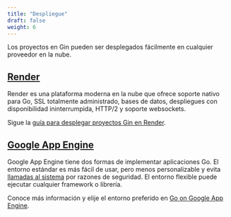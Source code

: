```yaml
---
title: "Despliegue"
draft: false
weight: 6
---
```


Los proyectos en Gin pueden ser desplegados fácilmente en cualquier proveedor en la nube.

## [Render](https://render.com)

Render es una plataforma moderna en la nube que ofrece soporte nativo para Go, SSL totalmente administrado, bases de datos, despliegues con disponibilidad ininterrumpida, HTTP/2 y soporte websockets.

Sigue la [guía para desplegar proyectos Gin en Render](https://render.com/docs/deploy-go-gin).

## [Google App Engine](https://cloud.google.com/appengine/)

Google App Engine tiene dos formas de implementar aplicaciones Go. El entorno estándar es más fácil de usar, pero menos personalizable y evita [llamadas al sistema](https://github.com/gin-gonic/gin/issues/1639) por razones de seguridad. El entorno flexible puede ejecutar cualquier framework o librería.

Conoce más información y elije el entorno preferido en [Go on Google App Engine](https://cloud.google.com/appengine/docs/go/).

